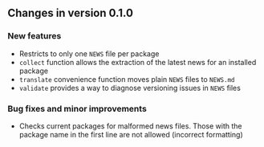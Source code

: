 ## Changes in version 0.1.0

### New features

* Restricts to only one `NEWS` file per package
* `collect` function allows the extraction of the latest news for an
installed package
* `translate` convenience function moves plain `NEWS` files to `NEWS.md`
* `validate` provides a way to diagnose versioning issues in `NEWS` files

### Bug fixes and minor improvements

* Checks current packages for malformed news files. Those with the package
name in the first line are not allowed (incorrect formatting)

